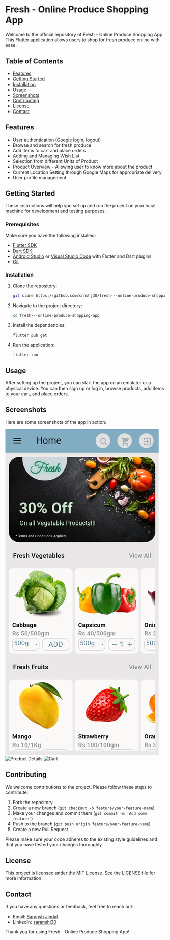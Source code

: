 # Fresh - Online Produce Shopping App

Welcome to the official repository of Fresh - Online Produce Shopping App. This Flutter application allows users to shop for fresh produce online with ease.

## Table of Contents

- [Features](#features)
- [Getting Started](#getting-started)
- [Installation](#installation)
- [Usage](#usage)
- [Screenshots](#screenshots)
- [Contributing](#contributing)
- [License](#license)
- [Contact](#contact)

## Features

- User authentication (Google login, logout)
- Browse and search for fresh produce
- Add items to cart and place orders
- Adding and Managing Wish List
- Selection from different Units of Product
- Product Overview - Allowing user to know more about the product
- Current Location Setting through Google Maps for appropriate delivery
- User profile management

## Getting Started

These instructions will help you set up and run the project on your local machine for development and testing purposes.

### Prerequisites

Make sure you have the following installed:

- [Flutter SDK](https://flutter.dev/docs/get-started/install)
- [Dart SDK](https://dart.dev/get-dart)
- [Android Studio](https://developer.android.com/studio) or [Visual Studio Code](https://code.visualstudio.com/) with Flutter and Dart plugins
- [Git](https://git-scm.com/)

### Installation

1. Clone the repository:

    ```sh
    git clone https://github.com/srnshj30/fresh---online-produce-shopping-app.git
    ```

2. Navigate to the project directory:

    ```sh
    cd fresh---online-produce-shopping-app
    ```

3. Install the dependencies:

    ```sh
    flutter pub get
    ```

4. Run the application:

    ```sh
    flutter run
    ```

## Usage

After setting up the project, you can start the app on an emulator or a physical device. You can then sign up or log in, browse products, add items to your cart, and place orders.

## Screenshots

Here are some screenshots of the app in action:

![Home Screen](screenshots/Home_Page.jpg)
![Product Details](screenshots/product_details.png)
![Cart](screenshots/cart.png)

## Contributing

We welcome contributions to the project. Please follow these steps to contribute:

1. Fork the repository
2. Create a new branch (`git checkout -b feature/your-feature-name`)
3. Make your changes and commit them (`git commit -m 'Add some feature'`)
4. Push to the branch (`git push origin feature/your-feature-name`)
5. Create a new Pull Request

Please make sure your code adheres to the existing style guidelines and that you have tested your changes thoroughly.

## License

This project is licensed under the MIT License. See the [LICENSE](LICENSE) file for more information.

## Contact

If you have any questions or feedback, feel free to reach out:

- Email: [Saransh Jindal](saranshj35@gmail.com)
- LinkedIn: [saranshj30](https://www.linkedin.com/in/saranshj30/)

Thank you for using Fresh - Online Produce Shopping App!
